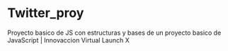 # Twitter_proy
Proyecto basico de JS con estructuras y bases de un proyecto basico de JavaScript | Innovaccion Virtual Launch X
